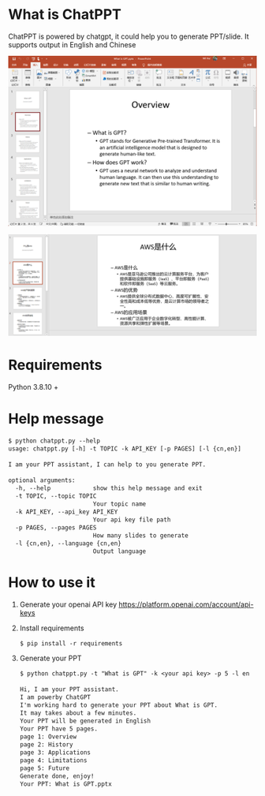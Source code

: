 # What is ChatPPT
ChatPPT is powered by chatgpt, it could help you to generate PPT/slide. It supports output in English and Chinese

![What is GPT | 600](demo1.png)

![什么是AWS](demo2.png)

# Requirements
Python 3.8.10 +

# Help message
```
$ python chatppt.py --help
usage: chatppt.py [-h] -t TOPIC -k API_KEY [-p PAGES] [-l {cn,en}]

I am your PPT assistant, I can help to you generate PPT.

optional arguments:
  -h, --help            show this help message and exit
  -t TOPIC, --topic TOPIC
                        Your topic name
  -k API_KEY, --api_key API_KEY
                        Your api key file path
  -p PAGES, --pages PAGES
                        How many slides to generate
  -l {cn,en}, --language {cn,en}
                        Output language
```

# How to use it

1. Generate your openai API key https://platform.openai.com/account/api-keys

2. Install requirements
    ```
    $ pip install -r requirements
    ```
3. Generate your PPT

    ```
    $ python chatppt.py -t "What is GPT" -k <your api key> -p 5 -l en

    Hi, I am your PPT assistant.
    I am powerby ChatGPT
    I'm working hard to generate your PPT about What is GPT.
    It may takes about a few minutes.
    Your PPT will be generated in English
    Your PPT have 5 pages.
    page 1: Overview
    page 2: History
    page 3: Applications
    page 4: Limitations
    page 5: Future
    Generate done, enjoy!
    Your PPT: What is GPT.pptx
    ```

